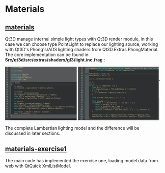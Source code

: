 Materials
==============

[materials](../qml/materials.qml)
-----------------------------------------------------------

Qt3D manage internal simple light types with Qt3D render module, in this case we can choose type PointLight to replace our lighting source, working with Qt3D's Phong's/ADS lighting shaders from Qt3D.Extras PhongMaterial. The core implementation can be found in **Src/qt3d/src/extras/shaders/gl3/light.inc.frag** :

![](img/materials.0.png)
	
The complete Lambertian lighting model and the difference will be discussed in later sections.

[materials-exercise1](../qml/materials.qml)
-------------------------------------------------------------

The main code has implemented the exercise one, loading model data from web with QtQuick XmlListModel.